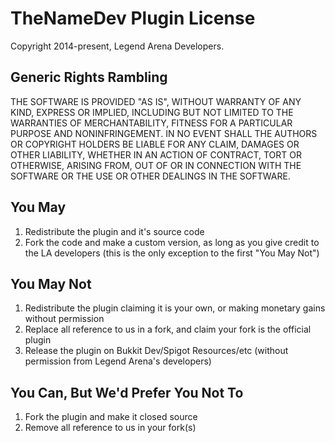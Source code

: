 TheNameDev Plugin License
====

Copyright 2014-present, Legend Arena Developers.

Generic Rights Rambling
----

THE SOFTWARE IS PROVIDED "AS IS", WITHOUT WARRANTY OF ANY KIND, EXPRESS OR
IMPLIED, INCLUDING BUT NOT LIMITED TO THE WARRANTIES OF MERCHANTABILITY,
FITNESS FOR A PARTICULAR PURPOSE AND NONINFRINGEMENT. IN NO EVENT SHALL THE
AUTHORS OR COPYRIGHT HOLDERS BE LIABLE FOR ANY CLAIM, DAMAGES OR OTHER
LIABILITY, WHETHER IN AN ACTION OF CONTRACT, TORT OR OTHERWISE, ARISING FROM,
OUT OF OR IN CONNECTION WITH THE SOFTWARE OR THE USE OR OTHER DEALINGS IN THE
SOFTWARE.

You May
----

1. Redistribute the plugin and it's source code
2. Fork the code and make a custom version, as long as you give credit to the LA developers (this is the only exception to the first "You May Not")

You May Not
----

1. Redistribute the plugin claiming it is your own, or making monetary gains without permission
2. Replace all reference to us in a fork, and claim your fork is the official plugin
3. Release the plugin on Bukkit Dev/Spigot Resources/etc (without permission from Legend Arena's developers)

You Can, But We'd Prefer You Not To
----

1. Fork the plugin and make it closed source
2. Remove all reference to us in your fork(s)